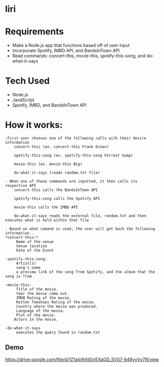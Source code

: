 # liri

# Requirements 
- Make a Node.js app that functions based off of user input 
- Incorporate Spotify, IMBD API, and BandsInTown API
- Read commands: concert-this, movie-this, spotify-this-song, and do-what-it-says

 # Tech Used
 - Node.js
 - JavaScript
 - Spotify, IMBD, and BandsInTown API

# How it works: 

    -First user chooses one of the following calls with their desire information 
        concert-this (ex. concert-this Frank Ocean)

        spotify-this-song (ex. spotify-this-song Forrest Gump)

        movie-this (ex. movie-this Big)

        do-what-it-says (reads random.txt file)

    - When one of these commands are inputted, it then calls its respective API
        concert-this calls the BandsInTown API

        spotify-this-song calls the Spotify API

        movie-this calls the IMBD API

        do-what-it-says reads the external file, random.txt and then executes what is held within that file 

    - Based on what comand is used, the user will get back the following information..
    *concert-this:*
         Name of the venue
         Venue location
         Date of the Event

    -spotify-this-song:
         Artist(s)
         song's name
         a preview link of the song from Spotify, and the album that the song is from

    -movie-this:
         Title of the movie.
         Year the movie came out.
         IMDB Rating of the movie.
         Rotten Tomatoes Rating of the movie.
         Country where the movie was produced.
         Language of the movie.
         Plot of the movie.
        Actors in the movie.

    -do-what-it-says
         executes the query found in random.txt 

## Demo 
https://drive.google.com/file/d/1Z1aIp1hfdGriEXaGD_SVS7-848yyVy7R/view